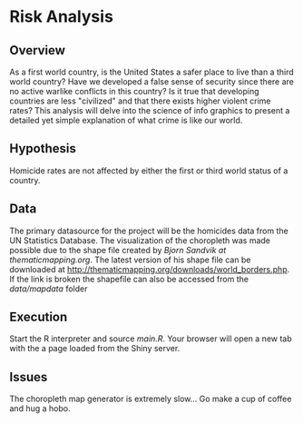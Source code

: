 # Risk Analysis

## Overview
As a first world country, is the United States a safer place to live than a third world country? Have we developed a false sense of security since there are no active warlike conflicts in this country? Is it true that developing countries are less "civilized" and that there exists higher violent crime rates? This analysis will delve into the science of info graphics to present a detailed yet simple explanation of what crime is like our world. 

## Hypothesis
Homicide rates are not affected by either the first or third world status of a country.

## Data
The primary datasource for the project will be the homicides data from the UN Statistics Database. The visualization of the choropleth was made possible due to the shape file created by _Bjorn Sandvik at thematicmapping.org_. The latest version of his shape file can be downloaded at http://thematicmapping.org/downloads/world_borders.php. If the link is broken the shapefile can also be accessed from the *data/mapdata* folder

## Execution
Start the R interpreter and source _main.R_. Your browser will open a new tab with the a page loaded from the Shiny server. 

## Issues
The choropleth map generator is extremely slow... Go make a cup of coffee and hug a hobo.




